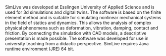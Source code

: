 SimLive was developed at Esslingen University of Applied Science and is used for 3d simulations and digital twins.
The software is based on the finite element method and is suitable for simulating nonlinear mechanical systems in the field of statics and dynamics. This allows the analysis of complex physical phenomena such as deformation, vibration, damping, contact and friction.
By connecting the simulation with CAD models, a descriptive presentation is made possible. The software was developed for use in university teaching from a didactic perspective.
SimLive requires Java runtime environment (JRE) 64 bit.
